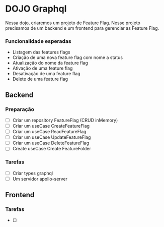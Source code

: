 # DOJO Graphql
  Nessa dojo, criaremos um projeto de Feature Flag.
  Nesse projeto precisamos de um backend e um frontend para gerenciar as Feature Flag.
  
### Funcionalidade esperadas
  - Listagem das features flags
  - Criação de uma nova feature flag com nome a status
  - Atualização do nome da feature flag
  - Ativação de uma feature flag
  - Desativação de uma feature flag
  - Delete de uma feature flag

## Backend

  ### Preparação
  - [ ] Criar um repository FeatureFlag (CRUD inMemory)
  - [ ] Criar um useCase CreateFeatureFlag
  - [ ] Criar um useCase ReadFeatureFlag
  - [ ] Criar um useCase UpdateFeatureFlag
  - [ ] Criar um useCase DeleteFeatureFlag
  - [ ] Create useCase Create FeatureFolder

### Tarefas
- [ ] Criar types graphql
- [ ] Um servidor apollo-server

## Frontend
### Tarefas
- [ ]

